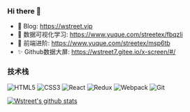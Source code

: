 ### Hi there 👋


- 🔭 Blog: https://wstreet.vip
- 🌱 数据可视化学习: https://www.yuque.com/streetex/fbqzli
- 👯 前端进阶: https://www.yuque.com/streetex/msp6tb
- ✨ Github数据大屏: https://wstreet7.gitee.io/x-screen/#/

### 技术栈
![HTML5](https://img.shields.io/badge/-HTML5-red)
![CSS3](https://img.shields.io/badge/-CSS3-blue)
![React](https://img.shields.io/badge/-React-%2361dafb)
![Redux](https://img.shields.io/badge/-Redux-%237747bc)
![Webpack](https://img.shields.io/badge/-Webpack-%2375afcc)
![Git](https://img.shields.io/badge/-Git-%23f54d27)

[![Wstreet's github stats](https://github-readme-stats.vercel.app/api?username=wstreet&theme=radical)](https://github.com/anuraghazra/github-readme-stats)
